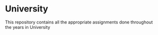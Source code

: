 # University
This repository contains all the appropriate assignments done throughout the years in University
